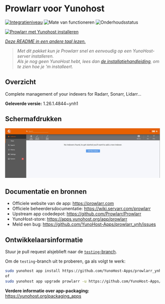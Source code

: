<!--
NB: Deze README is automatisch gegenereerd door <https://github.com/YunoHost/apps/tree/master/tools/readme_generator>
Hij mag NIET handmatig aangepast worden.
-->

# Prowlarr voor Yunohost

[![Integratieniveau](https://dash.yunohost.org/integration/prowlarr.svg)](https://ci-apps.yunohost.org/ci/apps/prowlarr/) ![Mate van functioneren](https://ci-apps.yunohost.org/ci/badges/prowlarr.status.svg) ![Onderhoudsstatus](https://ci-apps.yunohost.org/ci/badges/prowlarr.maintain.svg)

[![Prowlarr met Yunohost installeren](https://install-app.yunohost.org/install-with-yunohost.svg)](https://install-app.yunohost.org/?app=prowlarr)

*[Deze README in een andere taal lezen.](./ALL_README.md)*

> *Met dit pakket kun je Prowlarr snel en eenvoudig op een YunoHost-server installeren.*  
> *Als je nog geen YunoHost hebt, lees dan [de installatiehandleiding](https://yunohost.org/install), om te zien hoe je 'm installeert.*

## Overzicht

Complete management of your indexers for Radarr, Sonarr, Lidarr...

**Geleverde versie:** 1.26.1.4844~ynh1

## Schermafdrukken

![Schermafdrukken van Prowlarr](./doc/screenshots/screenshot.jpg)

## Documentatie en bronnen

- Officiele website van de app: <https://prowlarr.com>
- Officiele beheerdersdocumentatie: <https://wiki.servarr.com/prowlarr>
- Upstream app codedepot: <https://github.com/Prowlarr/Prowlarr>
- YunoHost-store: <https://apps.yunohost.org/app/prowlarr>
- Meld een bug: <https://github.com/YunoHost-Apps/prowlarr_ynh/issues>

## Ontwikkelaarsinformatie

Stuur je pull request alsjeblieft naar de [`testing`-branch](https://github.com/YunoHost-Apps/prowlarr_ynh/tree/testing).

Om de `testing`-branch uit te proberen, ga als volgt te werk:

```bash
sudo yunohost app install https://github.com/YunoHost-Apps/prowlarr_ynh/tree/testing --debug
of
sudo yunohost app upgrade prowlarr -u https://github.com/YunoHost-Apps/prowlarr_ynh/tree/testing --debug
```

**Verdere informatie over app-packaging:** <https://yunohost.org/packaging_apps>
